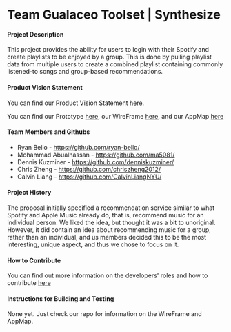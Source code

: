 # Team Gualaceo Toolset | Synthesize

#### Project Description

This project provides the ability for users to login with their Spotify and create playlists to be enjoyed by a group. This is done by pulling playlist data from multiple users to create a combined playlist containing commonly listened-to songs and group-based recommendations.

#### Product Vision Statement

You can find our Product Vision Statement [here](./ProductVisionStatement.md).

You can find our Prototype [here](https://invis.io/ZN10EONYFAJE), our WireFrame [here](./Synthesize-TotalWireframe.png), and our AppMap [here](./Synthesize-AppMap.png)

#### Team Members and Githubs

- Ryan Bello - https://github.com/ryan-bello/
- Mohammad Abualhassan - https://github.com/ma5081/
- Dennis Kuzminer - https://github.com/denniskuzminer/
- Chris Zheng - https://github.com/chriszheng2012/
- Calvin Liang - https://github.com/CalvinLiangNYU/

#### Project History

The proposal initially specified a recommendation service similar to what Spotify and Apple Music already do, that is, recommend music for an individual person. We liked the idea, but thought it was a bit to unoriginal. However, it did contain an idea about recommending music for a group, rather than an individual, and us members decided this to be the most interesting, unique aspect, and thus we chose to focus on it.

#### How to Contribute

You can find out more information on the developers' roles and how to contribute [here](./CONTRIBUTING.md)

#### Instructions for Building and Testing

None yet. Just check our repo for information on the WireFrame and AppMap.

